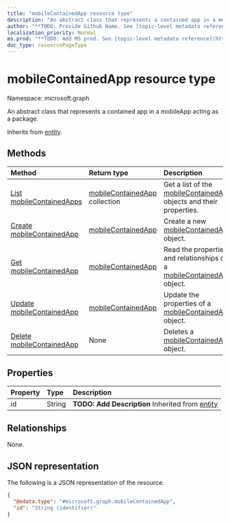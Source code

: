 ```yaml
---
title: "mobileContainedApp resource type"
description: "An abstract class that represents a contained app in a mobileApp acting as a package."
author: "**TODO: Provide Github Name. See [topic-level metadata reference](https://msgo.azurewebsites.net/add/document/guidelines/metadata.html#topic-level-metadata)**"
localization_priority: Normal
ms.prod: "**TODO: Add MS prod. See [topic-level metadata reference](https://msgo.azurewebsites.net/add/document/guidelines/metadata.html#topic-level-metadata)**"
doc_type: resourcePageType
---
```


# mobileContainedApp resource type

Namespace: microsoft.graph



An abstract class that represents a contained app in a mobileApp acting as a package.


Inherits from [entity](../resources/entity.md).

## Methods
|Method|Return type|Description|
|:---|:---|:---|
|[List mobileContainedApps](../api/mobilecontainedapp-list.md)|[mobileContainedApp](../resources/mobilecontainedapp.md) collection|Get a list of the [mobileContainedApp](../resources/mobilecontainedapp.md) objects and their properties.|
|[Create mobileContainedApp](../api/mobilecontainedapp-create.md)|[mobileContainedApp](../resources/mobilecontainedapp.md)|Create a new [mobileContainedApp](../resources/mobilecontainedapp.md) object.|
|[Get mobileContainedApp](../api/mobilecontainedapp-get.md)|[mobileContainedApp](../resources/mobilecontainedapp.md)|Read the properties and relationships of a [mobileContainedApp](../resources/mobilecontainedapp.md) object.|
|[Update mobileContainedApp](../api/mobilecontainedapp-update.md)|[mobileContainedApp](../resources/mobilecontainedapp.md)|Update the properties of a [mobileContainedApp](../resources/mobilecontainedapp.md) object.|
|[Delete mobileContainedApp](../api/mobilecontainedapp-delete.md)|None|Deletes a [mobileContainedApp](../resources/mobilecontainedapp.md) object.|

## Properties
|Property|Type|Description|
|:---|:---|:---|
|id|String|**TODO: Add Description** Inherited from [entity](../resources/entity.md)|

## Relationships
None.

## JSON representation
The following is a JSON representation of the resource.
<!-- {
  "blockType": "resource",
  "keyProperty": "id",
  "@odata.type": "microsoft.graph.mobileContainedApp",
  "baseType": "microsoft.graph.entity",
  "openType": false
}
-->
``` json
{
  "@odata.type": "#microsoft.graph.mobileContainedApp",
  "id": "String (identifier)"
}
```

